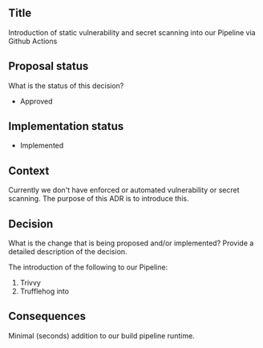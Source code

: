 ## Title

Introduction of static vulnerability and secret scanning into our Pipeline via Github Actions

## Proposal status

What is the status of this decision?

- Approved

## Implementation status

- Implemented

## Context

Currently we don't have enforced or automated vulnerability or secret scanning. The purpose of this ADR is to introduce this.

## Decision

What is the change that is being proposed and/or implemented? Provide a detailed description of the decision.

The introduction of the following to our Pipeline:

1.  Trivvy
2.  Trufflehog into

## Consequences

Minimal (seconds) addition to our build pipeline runtime.
